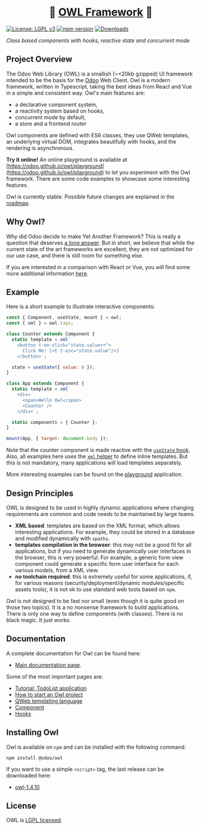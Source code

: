 <h1 align="center">🦉 <a href="https://odoo.github.io/owl/">OWL Framework</a> 🦉</h1>

 [![License: LGPL v3](https://img.shields.io/badge/License-LGPL%20v3-blue.svg)](https://www.gnu.org/licenses/lgpl-3.0)
[![npm version](https://badge.fury.io/js/@odoo%2Fowl.svg)](https://badge.fury.io/js/@odoo%2Fowl)
[![Downloads](https://img.shields.io/npm/dm/@odoo%2Fowl.svg)](https://www.npmjs.com/package/@odoo/owl)

_Class based components with hooks, reactive state and concurrent mode_

## Project Overview

The Odoo Web Library (OWL) is a smallish (~<20kb gzipped) UI framework intended to
be the basis for the [Odoo](https://www.odoo.com/) Web Client. Owl is a modern
framework, written in Typescript, taking the best ideas from React and Vue in a
simple and consistent way. Owl's main features are:

- a declarative component system,
- a reactivity system based on hooks,
- concurrent mode by default,
- a store and a frontend router

Owl components are defined with ES6 classes, they use QWeb templates, an
underlying virtual DOM, integrates beautifully with hooks, and the rendering is
asynchronous.

**Try it online!** An online playground is available at
[https://odoo.github.io/owl/playground](https://odoo.github.io/owl/playground)
to let you experiment with the Owl framework. There are some code examples to
showcase some interesting features.

Owl is currently stable.  Possible future changes are explained in the
[roadmap](roadmap.md).

## Why Owl?

Why did Odoo decide to make Yet Another Framework?  This is really a question
that deserves [a long answer](doc/miscellaneous/why_owl.md). But in short, we believe that
while the current state of the art frameworks are excellent, they are not
optimized for our use case, and there is still room for something else.

If you are interested in a comparison with React or Vue, you will
find some more additional information [here](doc/miscellaneous/comparison.md).

## Example

Here is a short example to illustrate interactive components:

```javascript
const { Component, useState, mount } = owl;
const { xml } = owl.tags;

class Counter extends Component {
  static template = xml`
    <button t-on-click="state.value++">
      Click Me! [<t t-esc="state.value"/>]
    </button>`;

  state = useState({ value: 0 });
}

class App extends Component {
  static template = xml`
    <div>
      <span>Hello Owl</span>
      <Counter />
    </div>`;

  static components = { Counter };
}

mount(App, { target: document.body });
```

Note that the counter component is made reactive with the [`useState` hook](doc/reference/hooks.md#usestate).
Also, all examples here uses the [`xml` helper](doc/reference/tags.md#xml-tag) to define inline templates.
But this is not mandatory, many applications will load templates separately.

More interesting examples can be found on the
[playground](https://odoo.github.io/owl/playground) application.

## Design Principles

OWL is designed to be used in highly dynamic applications where changing
requirements are common and code needs to be maintained by large teams.

- **XML based**: templates are based on the XML format, which allows interesting
  applications. For example, they could be stored in a database and modified
  dynamically with `xpaths`.
- **templates compilation in the browser**: this may not be a good fit for all
  applications, but if you need to generate dynamically user interfaces in the
  browser, this is very powerful. For example, a generic form view component
  could generate a specific form user interface for each various models, from a XML view.
- **no toolchain required**: this is extremely useful for some applications, if,
  for various reasons (security/deployment/dynamic modules/specific assets tools),
  it is not ok to use standard web tools based on `npm`.

Owl is not designed to be fast nor small (even though it is quite good on those
two topics). It is a no nonsense framework to build applications. There is only
one way to define components (with classes). There is no black magic. It just
works.


## Documentation

A complete documentation for Owl can be found here:

- [Main documentation page](doc/readme.md).

Some of the most important pages are:

- [Tutorial: TodoList application](doc/learning/tutorial_todoapp.md)
- [How to start an Owl project](doc/learning/quick_start.md)
- [QWeb templating language](doc/reference/qweb_templating_language.md)
- [Component](doc/reference/component.md)
- [Hooks](doc/reference/hooks.md)


## Installing Owl

Owl is available on `npm` and can be installed with the following command:

```
npm install @odoo/owl
```

If you want to use a simple `<script>` tag, the last release can be downloaded here:

- [owl-1.4.10](https://github.com/odoo/owl/releases/tag/v1.4.10)

## License

OWL is [LGPL licensed](./LICENSE).
